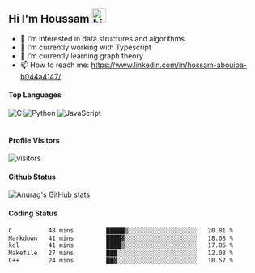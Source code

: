 ## Hi I'm Houssam <img src="https://user-images.githubusercontent.com/1303154/88677602-1635ba80-d120-11ea-84d8-d263ba5fc3c0.gif" width="28px" alt="hi">

- 👀 I’m interested in data structures and algorithms
- 🔭 I’m currently working with Typescript
- 🌱 I’m currently learning graph theory
- 📫 How to reach me: https://www.linkedin.com/in/hossam-abouiba-b044a4147/

#### Top Languages

![C](https://img.shields.io/badge/c-%2300599C.svg?style=for-the-badge&logo=c&logoColor=white)
![Python](https://img.shields.io/badge/python-%2314354C.svg?style=for-the-badge&logo=python&logoColor=white)
![JavaScript](https://img.shields.io/badge/javascript-%23323330.svg?style=for-the-badge&logo=javascript&logoColor=%23F7DF1E)
<br />
<br />
#### Profile Visitors
![visitors](https://visitor-badge.glitch.me/badge?page_id=project-HOSSAM.project-HOSSAM)

#### Github Status
[![Anurag's GitHub stats](https://github-readme-stats.vercel.app/api?username=0xPride&theme=tokyonight)](https://github.com/anuraghazra/github-readme-stats)

#### Coding Status
<!--START_SECTION:waka-->

```txt
C          48 mins         █████▒░░░░░░░░░░░░░░░░░░░   20.81 %
Markdown   41 mins         ████▓░░░░░░░░░░░░░░░░░░░░   18.08 %
kdl        41 mins         ████▒░░░░░░░░░░░░░░░░░░░░   17.86 %
Makefile   27 mins         ███░░░░░░░░░░░░░░░░░░░░░░   12.08 %
C++        24 mins         ██▓░░░░░░░░░░░░░░░░░░░░░░   10.57 %
```

<!--END_SECTION:waka-->
